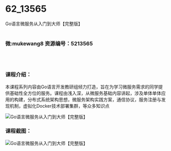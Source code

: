 # 62_13565
Go语言微服务从入门到大师【完整版】
<br/></br>
<h3>微:mukewang8 资源编号：5213565</h3>
<br/></br>
<h3>课程介绍：</h3>
<p>本课程系列内容由Go语言开发教研组倾力打造，旨在为学习微服务需求的同学提供基础性全方位的服务。课程由浅入深，从微服务基础内容讲起，涉及单体单体应用的构建，分布式系统架构思想，微服务架构实践方案，通信协议，服务注册与发现机制，虚拟化Docker技术部署集群，等众多知识点</p>
<p><img src="https://www.ko996.com/wp-content/uploads/img/2020/06/1-4.png" alt="Go语言微服务从入门到大师【完整版】"></p>
<div class="info-desc">
<h3>课程截图：</h3>
<p><img src="https://www.ko996.com/wp-content/uploads/img/2020/06/2-4.png" alt="Go语言微服务从入门到大师【完整版】"></p>


			
</div>
